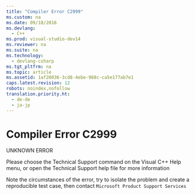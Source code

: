 ```yaml
---
title: "Compiler Error C2999"
ms.custom: na
ms.date: 09/18/2016
ms.devlang: 
  - C++
ms.prod: visual-studio-dev14
ms.reviewer: na
ms.suite: na
ms.technology: 
  - devlang-csharp
ms.tgt_pltfrm: na
ms.topic: article
ms.assetid: 1af20036-3cd8-4ebe-988c-ca5e177ab7e1
caps.latest.revision: 12
robots: noindex,nofollow
translation.priority.ht: 
  - de-de
  - ja-jp
---
```

# Compiler Error C2999
UNKNOWN ERROR  
  
 Please choose the Technical Support command on the Visual C++ Help menu, or open the Technical Support help file for more information  
  
 Note the circumstances of the error, try to isolate the problem and create a reproducible test case, then contact `Microsoft Product Support Services`